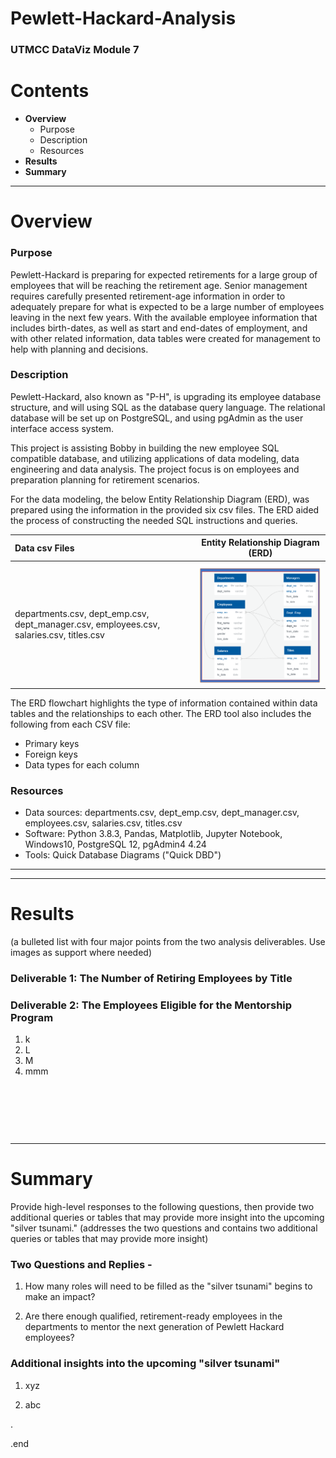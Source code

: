 # Pewlett-Hackard-Analysis
### UTMCC DataViz Module 7

# Contents

- **Overview**
    - Purpose
    - Description
    - Resources
- **Results**
- **Summary**

---

# Overview

### Purpose

Pewlett-Hackard is preparing for expected retirements for a large group of employees that will be reaching the retirement age. Senior management requires carefully presented retirement-age information in order to adequately prepare for what is expected to be a large number of employees leaving in the next few years. 
With the available employee information that includes birth-dates, as well as start and end-dates of employment, and with other related information, data tables were created for management to help with planning and decisions.

### Description

Pewlett-Hackard, also known as "P-H", is upgrading its employee database structure, and will using SQL as the database query language. The relational database will be set up on PostgreSQL, and using pgAdmin as the user interface access system. 

This project is assisting Bobby in building the new employee SQL compatible database, and utilizing applications of data modeling, data engineering and data analysis. The project focus is on employees and preparation planning for retirement scenarios. 

For the data modeling, the below Entity Relationship Diagram (ERD), was prepared using the information in the provided six csv files. The ERD aided the process of constructing the needed SQL instructions and queries. 
 

| Data csv Files | Entity Relationship Diagram (ERD) |
| :---         |     :---:      |
| departments.csv, dept_emp.csv, dept_manager.csv, employees.csv, salaries.csv, titles.csv |    ![Employee2DB.png](https://github.com/larrydodson/Pewlett-Hackard-Analysis/blob/master/Employee2DB.png)     |


The ERD flowchart highlights the type of information contained within data tables and the relationships to each other. The ERD tool also includes the following from each CSV file:
  - Primary keys
  - Foreign keys
  - Data types for each column



### Resources

- Data sources: departments.csv, dept_emp.csv, dept_manager.csv, employees.csv, salaries.csv, titles.csv
- Software: Python 3.8.3, Pandas, Matplotlib, Jupyter Notebook, Windows10, PostgreSQL 12, pgAdmin4 4.24
- Tools: Quick Database Diagrams ("Quick DBD")

---
---

# Results
  (a bulleted list with four major points from the two analysis deliverables. Use images as support where needed) 

### Deliverable 1: The Number of Retiring Employees by Title


### Deliverable 2: The Employees Eligible for the Mentorship Program


  1. k
  2. L
  3. M
  4. mmm 
  
  




![]()


![]()


![]()




---

# Summary

Provide high-level responses to the following questions, then provide two additional queries or tables that may provide more insight into the upcoming "silver tsunami."
(addresses the two questions and contains two additional queries or tables that may provide more insight) 

### Two Questions and Replies - 
  1. How many roles will need to be filled as the "silver tsunami" begins to make an impact?
  
  
  
  2. Are there enough qualified, retirement-ready employees in the departments to mentor the next generation of Pewlett Hackard employees?




### Additional insights into the upcoming "silver tsunami"
  1. xyz 
  
  2. abc 
  
  
.

.end 
